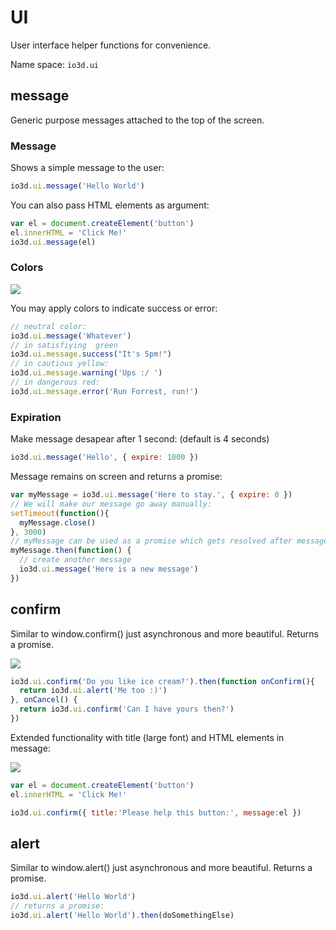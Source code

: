 # UI

User interface helper functions for convenience.

Name space: `io3d.ui`

## message

Generic purpose messages attached to the top of the screen. 

### Message

Shows a simple message to the user:
```javascript
io3d.ui.message('Hello World')
```

You can also pass HTML elements as argument:
```javascript
var el = document.createElement('button')
el.innerHTML = 'Click Me!'
io3d.ui.message(el)
```

### Colors

<img style="max-width:500px;" src="https://storage.3d.io/279ecbf2-02eb-49b0-a7b8-ddcdafdfb4fb/2017-08-08_14-57-42_GyQCCi/https___3d_io_messages.jpg"/>

You may apply colors to indicate success or error:
```javascript
// neutral color:
io3d.ui.message('Whatever')
// in satisfiying  green
io3d.ui.message.success("It's 5pm!")
// in cautious yellow:
io3d.ui.message.warning('Ups :/ ')
// in dangerous red:
io3d.ui.message.error('Run Forrest, run!')
```

### Expiration

Make message desapear after 1 second: (default is 4 seconds)
```javascript
io3d.ui.message('Hello', { expire: 1000 })
```

Message remains on screen and returns a promise:
```javascript
var myMessage = io3d.ui.message('Here to stay.', { expire: 0 })
// We will make our message go away manually:
setTimeout(function(){
  myMessage.close()
}, 3000)
// myMessage can be used as a promise which gets resolved after message closes
myMessage.then(function() {
  // create another message
  io3d.ui.message('Here is a new message')
})
```

## confirm

Similar to window.confirm() just asynchronous and more beautiful. Returns a promise.

<img style="max-width:500px;" src="https://storage.3d.io/279ecbf2-02eb-49b0-a7b8-ddcdafdfb4fb/2017-08-08_15-01-50_p0ztHI/confirm.jpg"/>

```javascript
io3d.ui.confirm('Do you like ice cream?').then(function onConfirm(){
  return io3d.ui.alert('Me too :)')
}, onCancel() {
  return io3d.ui.confirm('Can I have yours then?')
})
```

Extended functionality with title (large font) and HTML elements in message:

<img style="max-width:500px;" src="https://storage.3d.io/279ecbf2-02eb-49b0-a7b8-ddcdafdfb4fb/2017-08-08_15-08-22_GjHweB/confirm-extended.jpg"/>

```javascript
var el = document.createElement('button')
el.innerHTML = 'Click Me!'

io3d.ui.confirm({ title:'Please help this button:', message:el })
```

## alert

Similar to window.alert() just asynchronous and more beautiful. Returns a promise.
```javascript
io3d.ui.alert('Hello World')
// returns a promise:
io3d.ui.alert('Hello World').then(doSomethingElse)
```